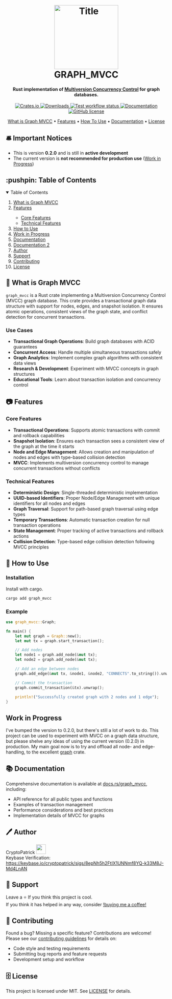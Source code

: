 <h1 align="center">
  <br>
    <img
      src="https://github.com/cryptopatrick/factory/blob/master/img/100days/graph_mvcc.png" 
      alt="Title" 
      width="200"
    />
  <br>
  GRAPH_MVCC
  <br>
</h1>


<h4 align="center">
  Rust implementation of 
  <a href="https://en.wikipedia.org/wiki/Multiversion_concurrency_control" target="_blank">
    Multiversion Concurrency Control</a> for graph databases.</h4>

<p align="center">
  <a href="https://crates.io/crates/graph_mvcc" target="_blank">
    <img src="https://img.shields.io/crates/v/graph_mvcc" alt="Crates.io"/>
  </a>
  <a href="https://crates.io/crates/graph_mvcc" target="_blank">
    <img src="https://img.shields.io/crates/d/graph_mvcc" alt="Downloads"/>
  </a>
  <a href="https://github.com/cryptopatrick/graph_mvcc/actions" target="_blank">
    <img src="https://img.shields.io/github/actions/workflow/status/cryptopatrick/graph_mvcc/rust.yml?branch=main&label=CI&style=flat-square" alt="Test workflow status"/>
  </a>
  <a href="https://docs.rs/graph_mvcc" target="_blank">
    <img src="https://docs.rs/graph_mvcc/badge.svg" alt="Documentation"/>
  </a>
  <a href="LICENSE" target="_blank">
    <img src="https://img.shields.io/crates/l/graph_mvcc?style=flat-square" alt="GitHub license"/>
  </a>
</p>

<p align="center">
  <a href="#what-is-graph-mvcc">What is Graph MVCC</a> •
  <a href="#features">Features</a> •
  <a href="#how-to-use">How To Use</a> •
  <a href="#documentation">Documentation</a> •
  <a href="#license">License</a>
</p>

## 🛎 Important Notices
* This is version **0.2.0** and is still in **active development**
* The current version is **not recommended for production use** ([Work in Progress](#work-in-progress))

<!-- TABLE OF CONTENTS -->
<h2 id="table-of-contents"> :pushpin: Table of Contents</h2>

<details open="open">
  <summary>Table of Contents</summary>
  <ol>
    <li><a href="#what-is-graph-mvcc"> What is Graph MVCC</a></li>
    <li><a href="#features"> Features</a></li>
      <ul>
        <li><a href="#core-features"> Core Features</a></li>
        <li><a href="#technical-features">Technical Features</a></li>
      </ul>
    <li><a href="#how-to-use"> How to Use</a></li>
    <li><a href="#work-in-progress"> Work in Progress</a></li>
    <li><a href="#documentation"> Documentation</a></li>
    <li><a href="#📚-documentation">Documentation 2</a></li>
    <li><a href="#author"> Author</a></li>
    <li><a href="#support"> Support</a>
    <li><a href="#contributing"> Contributing</a></li>
    <li><a href="#license">License</a></li>
    </li>
  </ol>
</details>

## 🤔 What is Graph MVCC

`graph_mvcc` is a Rust crate implementing a Multiversion Concurrency Control (MVCC) graph database. This crate provides a transactional graph data structure with support for nodes, edges, and snapshot isolation. It ensures atomic operations, consistent views of the graph state, and conflict detection for concurrent transactions.

### Use Cases

- **Transactional Graph Operations**: Build graph databases with ACID guarantees
- **Concurrent Access**: Handle multiple simultaneous transactions safely  
- **Graph Analytics**: Implement complex graph algorithms with consistent data views
- **Research & Development**: Experiment with MVCC concepts in graph structures
- **Educational Tools**: Learn about transaction isolation and concurrency control


## 📷 Features

###  Core Features
- **Transactional Operations**: Supports atomic transactions with commit and rollback capabilities
- **Snapshot Isolation**: Ensures each transaction sees a consistent view of the graph at the time it starts
- **Node and Edge Management**: Allows creation and manipulation of nodes and edges with type-based collision detection
- **MVCC**: Implements multiversion concurrency control to manage concurrent transactions without conflicts

###  **Technical Features**
- **Deterministic Design**: Single-threaded deterministic implementation
- **UUID-based Identifiers**: Proper Node/Edge Management with unique identifiers for all nodes and edges
- **Graph Traversal**: Support for path-based graph traversal using edge types
- **Temporary Transactions**: Automatic transaction creation for null transaction operations
- **State Management**: Proper tracking of active transactions and rollback actions
- **Collision Detection**: Type-based edge collision detection following MVCC principles

## 🚙 How to Use

### Installation

Install with cargo.

```bash
cargo add graph_mvcc
```

### Example

```rust
use graph_mvcc::Graph;

fn main() {
    let mut graph = Graph::new();
    let mut tx = graph.start_transaction();

    // Add nodes
    let node1 = graph.add_node(&mut tx);
    let node2 = graph.add_node(&mut tx);

    // Add an edge between nodes
    graph.add_edge(&mut tx, &node1, &node2, "CONNECTS".to_string()).unwrap();

    // Commit the transaction
    graph.commit_transaction(&tx).unwrap();
    
    println!("Successfully created graph with 2 nodes and 1 edge");
}
```

## Work in Progress

I've bumped the version to 0.2.0, but there's still a lot of work to do.
This project can be used to experiment with MVCC on a graph data structure, but
please shelve any ideas of using the current version (0.2.0) in production.
My main goal now is to try and offload all node- and edge-handling, to the excellent
[graph](https://crates.io/crates/graph) crate.

## 📚 Documentation

Comprehensive documentation is available at [docs.rs/graph_mvcc](https://docs.rs/graph_mvcc), including:
- API reference for all public types and functions
- Examples of transaction management
- Performance considerations and best practices
- Implementation details of MVCC for graphs

## 🖊 Author

<span>CryptoPatrick  <a href="https://x.com/cryptopatrick"><img width="30" height="30" src="https://github.com/cryptopatrick/factory/blob/master/img/x.png" /></a>  </span>  
Keybase Verification:  
https://keybase.io/cryptopatrick/sigs/8epNh5h2FtIX1UNNmf8YQ-k33M8J-Md4LnAN

## 🐣 Support
Leave a ⭐ If you think this project is cool.  
If you think it has helped in any way, consider [!buying me a coffee!](https://github.com/cryptopatrick/factory/blob/master/img/bmc-button.png)

## 🤝 Contributing

Found a bug? Missing a specific feature?
Contributions are welcome! Please see our [contributing guidelines](CONTRIBUTING.md) for details on:
- Code style and testing requirements
- Submitting bug reports and feature requests
- Development setup and workflow

## 🗄 License
This project is licensed under MIT. See [LICENSE](LICENSE) for details.